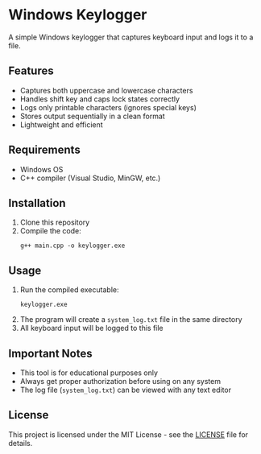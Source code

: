 # Windows Keylogger

A simple Windows keylogger that captures keyboard input and logs it to a file.

## Features
- Captures both uppercase and lowercase characters
- Handles shift key and caps lock states correctly
- Logs only printable characters (ignores special keys)
- Stores output sequentially in a clean format
- Lightweight and efficient

## Requirements
- Windows OS
- C++ compiler (Visual Studio, MinGW, etc.)

## Installation
1. Clone this repository
2. Compile the code:
   ```
   g++ main.cpp -o keylogger.exe
   ```

## Usage
1. Run the compiled executable:
   ```
   keylogger.exe
   ```
2. The program will create a `system_log.txt` file in the same directory
3. All keyboard input will be logged to this file

## Important Notes
- This tool is for educational purposes only
- Always get proper authorization before using on any system
- The log file (`system_log.txt`) can be viewed with any text editor

## License
This project is licensed under the MIT License - see the [LICENSE](LICENSE) file for details.